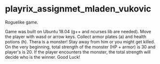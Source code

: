 # playrix_assignmet_mladen_vukovic
Roguelike game.

Game was built on Ubuntu 18.04 (g++ and ncurses lib are needed). 
Move the player with wasd or arrow keys. Collect armor plates (a) and health potions (h). 
Thera is a monster! Stay away from him or you might get killed. On the very beginning, total strength of the monster (HP + armor) is 30 
and player's is 20. If the player encounters the monster, the total strength will decide who is the winner. Good Luck! 
